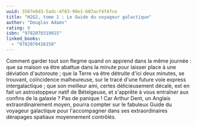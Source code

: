 ```yaml
---
uuid: 3587e8d3-5adc-4f03-98e1-687acf4f47ce
title: "H2G2, tome 1 : Le Guide du voyageur galactique"
author: "Douglas Adams"
rating: 9
isbn: "9782070319015"
linked_books:
  - "9782070416158"
---
```


Comment garder tout son flegme quand on apprend dans la même journée : que sa maison va être abattue dans la minute pour laisser place à une déviation d'autoroute ; que la Terre va être détruite d'ici deux minutes, se trouvant, coïncidence malheureuse, sur le tracé d'une future voie express intergalactique ; que son meilleur ami, certes délicieusement décalé, est en fait un astrostoppeur natif de Bételgeuse, et s'apprête à vous entraîner aux confins de la galaxie ? Pas de panique ! Car Arthur Dent, un Anglais extraordinairement moyen, pourra compter sur le fabuleux Guide du voyageur galactique pour l'accompagner dans ses extraordinaires dérapages spatiaux moyennement contrôlés.